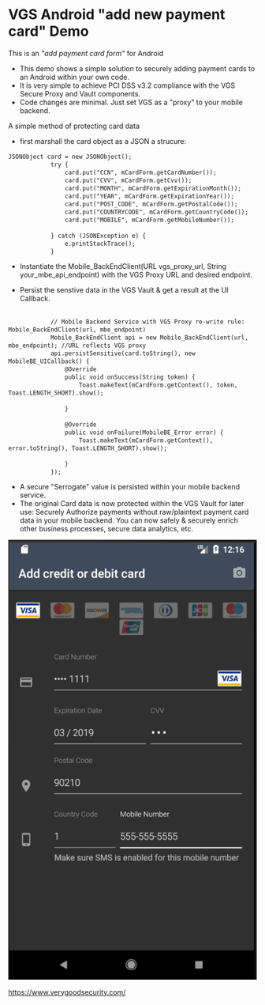 # VGS Android "add new payment card" Demo

This is an *"add payment card form"* for Android

- This demo shows a simple solution to securely adding payment cards to an Android within your own code.   
- It is very simple to achieve PCI DSS v3.2 compliance with the VGS Secure Proxy and Vault components.   
- Code changes are minimal. Just set VGS as a "proxy" to your mobile backend.  

A simple method of protecting card data 
- first marshall the card object as a JSON a strucure: 

```
JSONObject card = new JSONObject();
            try {
                card.put("CCN", mCardForm.getCardNumber());
                card.put("CVV", mCardForm.getCvv());
                card.put("MONTH", mCardForm.getExpirationMonth());
                card.put("YEAR", mCardForm.getExpirationYear());
                card.put("POST_CODE", mCardForm.getPostalCode());
                card.put("COUNTRYCODE", mCardForm.getCountryCode());
                card.put("MOBILE", mCardForm.getMobileNumber());

            } catch (JSONException e) {
                e.printStackTrace();
            }
```

- Instantiate the Mobile_BackEndClient(URL vgs_proxy_url, String your_mbe_api_endpoint) with the VGS Proxy URL and desired endpoint.    

- Persist the senstive data in the VGS Vault & get a result at the UI Callback.  


```

            // Mobile Backend Service with VGS Proxy re-write rule: Mobile_BackEndClient(url, mbe_endpoint)
            Mobile_BackEndClient api = new Mobile_BackEndClient(url, mbe_endpoint); //URL reflects VGS proxy
            api.persistSensitive(card.toString(), new MobileBE_UICallback() {
                @Override
                public void onSuccess(String token) {
                    Toast.makeText(mCardForm.getContext(), token, Toast.LENGTH_SHORT).show();

                }

                @Override
                public void onFailure(MobileBE_Error error) {
                    Toast.makeText(mCardForm.getContext(), error.toString(), Toast.LENGTH_SHORT).show();

                }
            });
```

- A secure "Serrogate" value is persisted within your mobile backend service.   
- The original Card data is now protected within the VGS Vault for later use: Securely Authorize payments without raw/plaintext payment card data in your mobile backend. You can now safely & securely enrich other business processes, secure data analytics, etc. 

![Add Card Dialog](./docs/add_card_form.png)

https://www.verygoodsecurity.com/

